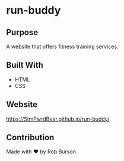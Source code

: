 # run-buddy

## Purpose
A website that offers fitness training services.

## Built With
* HTML
* CSS

## Website
https://StmPwrdBear.github.io/run-buddy/

## Contribution
Made with ❤️ by Rob Burson.
